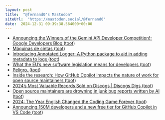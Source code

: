 ```yaml
---
layout: post
title:  "@fernand0's Mastodon"
siteUrl:  "https://mastodon.social/@fernand0"
date:  2024-12-31 09:39:38.564000+00:00
---
```

*  [Announcing the Winners of the Gemini API Developer Competition!- Google Developers Blog ](https://developers.googleblog.com/en/announcing-the-winners-of-the-gemini-api-developer-competition) ([toot](https://mastodon.social/@fernand0/113746770562913741))
*  [Máquinas de cintas ](https://www.flickr.com/photos/fernand0/54230120471) ([toot](https://mastodon.social/@fernand0/113745832444075279))
*  [Introducing Annotated Logger: A Python package to aid in adding metadata to logs ](https://github.blog/developer-skills/programming-languages-and-frameworks/introducing-annotated-logger-a-python-package-to-aid-in-adding-metadata-to-logs) ([toot](https://mastodon.social/@fernand0/113745763871315574))
*  [What the EU’s new software legislation means for developers ](https://github.blog/open-source/maintainers/what-the-eus-new-software-legislation-means-for-developers) ([toot](https://mastodon.social/@fernand0/113745108621814510))
*  [Peligro. ](https://avecesunafoto.wordpress.com/2024/12/30/peligro-2) ([toot](https://mastodon.social/@fernand0/113745096185980601))
*  [Inside the research: How GitHub Copilot impacts the nature of work for open source maintainers ](https://github.blog/news-insights/policy-news-and-insights/inside-the-research-github-copilot) ([toot](https://mastodon.social/@fernand0/113743231729906236))
*  [2024’s Most Valuable Records Sold on Discogs \| Discogs Digs  ](https://www.discogs.com/digs/collecting/the-most-valuable-releases-sold-on-discogs-in-2024/) ([toot](https://mastodon.social/@fernand0/113742962991819908))
*  [Open source maintainers are drowning in junk bug reports written by AI ](https://www.theregister.com/2024/12/10/ai_slop_bug_reports/?td=rt-3) ([toot](https://mastodon.social/@fernand0/113742683740112361))
*  [2024: The Year English Changed the Coding Game Forever ](https://analyticsindiamag.com/ai-trends/2024-the-year-english-changed-the-coding-game-forever) ([toot](https://mastodon.social/@fernand0/113742526258568761))
*  [Announcing 150M developers and a new free tier for GitHub Copilot in VS Code ](https://github.blog/news-insights/product-news/github-copilot-in-vscode-free) ([toot](https://mastodon.social/@fernand0/113741721687228832))
